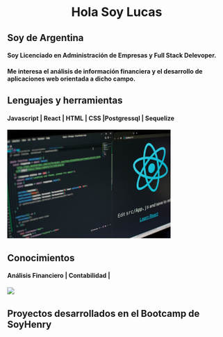 <h1 align = center >
Hola Soy Lucas 

</h1>

## Soy de Argentina  

#### Soy Licenciado en Administración de Empresas y Full Stack Delevoper.
#### Me interesa el análisis de información financiera y el desarrollo de aplicaciones web orientada a dicho campo.

<p>


</p>

## Lenguajes y herramientas
<p>

</p>

#### Javascript | React | HTML | CSS |Postgressql | Sequelize
<img src=Imagenes\reactjs_1.jpg height= 250 weight = 250>

## Conocimientos
<p>

</p>


#### Análisis Financiero | Contabilidad | 
<img src=Imagenes\análisis-financiero.jpg height= 250 weight = 250>
<p>


</p>

## Proyectos desarrollados en el Bootcamp de SoyHenry




<!--
**LucasRD1978/LucasRD1978** is a ✨ _special_ ✨ repository because its `README.md` (this file) appears on your GitHub profile.

Here are some ideas to get you started:

- 🔭 I’m currently working on ...
- 🌱 I’m currently learning ...
- 👯 I’m looking to collaborate on ...
- 🤔 I’m looking for help with ...
- 💬 Ask me about ...
- 📫 How to reach me: ...
- 😄 Pronouns: ...
- ⚡ Fun fact: ...
-->
